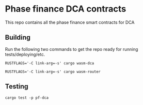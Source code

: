 # Phase finance DCA contracts

This repo contains all the phase finance smart contracts for DCA

## Building
Run the following two commands to get the repo ready for running tests/deploying/etc.

`RUSTFLAGS='-C link-arg=-s' cargo wasm-dca`

`RUSTFLAGS='-C link-arg=-s' cargo wasm-router`

## Testing
`cargo test -p pf-dca`